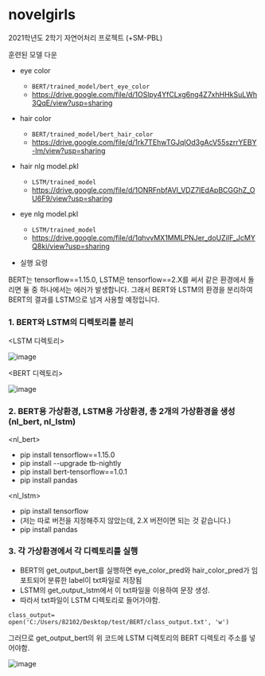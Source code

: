 # novelgirls
2021학년도 2학기 자연어처리 프로젝트 (+SM-PBL)

훈련된 모델 다운

- eye color
  - ```BERT/trained_model/bert_eye_color```
  - https://drive.google.com/file/d/1OSlpy4YfCLxg6ng4Z7xhHHkSuLWh3QqE/view?usp=sharing

- hair color
  - ```BERT/trained_model/bert_hair_color```
  - https://drive.google.com/file/d/1rk7TEhwTGJqIOd3gAcV55szrrYEBY-lm/view?usp=sharing

- hair nlg model.pkl
  - ```LSTM/trained_model```
  - https://drive.google.com/file/d/1ONRFnbfAVl_VDZ7IEdApBCGGhZ_OU6F9/view?usp=sharing

- eye nlg model.pkl
  - ```LSTM/trained_model```
  - https://drive.google.com/file/d/1qhvvMX1MMLPNJer_doUZiIF_JcMYQ8ki/view?usp=sharing

* 실행 요령

BERT는 tensorflow==1.15.0, LSTM은 tensorflow==2.X를 써서 같은 환경에서 돌리면 둘 중 하나에서는 에러가 발생합니다.
그래서 BERT와 LSTM의 환경을 분리하여 BERT의 결과를 LSTM으로 넘겨 사용할 예정입니다.


### 1. BERT와 LSTM의 디렉토리를 분리

<LSTM 디렉토리>

![image](https://user-images.githubusercontent.com/81811255/142639536-82a2fa22-bb0b-4a39-bb89-05fc46552acc.png)


<BERT 디렉토리>

![image](https://user-images.githubusercontent.com/81811255/142639618-69eb233a-4629-4f2a-8619-9baaa068b1ad.png)


### 2. BERT용 가상환경, LSTM용 가상환경, 총 2개의 가상환경을 생성(nl_bert, nl_lstm)
<nl_bert>

- pip install tensorflow==1.15.0
- pip install --upgrade tb-nightly
- pip install bert-tensorflow==1.0.1
- pip install pandas


<nl_lstm>

- pip install tensorflow
- (저는 따로 버전을 지정해주지 않았는데, 2.X 버전이면 되는 것 같습니다.)
- pip install pandas


### 3. 각 가상환경에서 각 디렉토리를 실행

- BERT의 get_output_bert를 실행하면 eye_color_pred와 hair_color_pred가 임포트되어 분류한 label이 txt파일로 저장됨
- LSTM의 get_output_lstm에서 이 txt파일을 이용하여 문장 생성.
- 따라서 txt파일이 LSTM 디렉토리로 들어가야함.

``` class_output= open('C:/Users/82102/Desktop/test/BERT/class_output.txt', 'w') ```

그러므로 get_output_bert의 위 코드에 LSTM 디렉토리의 BERT 디렉토리 주소를 넣어야함.

![image](https://user-images.githubusercontent.com/81811255/142640890-827a8327-cb34-4190-828e-5534b9f4c034.png)

